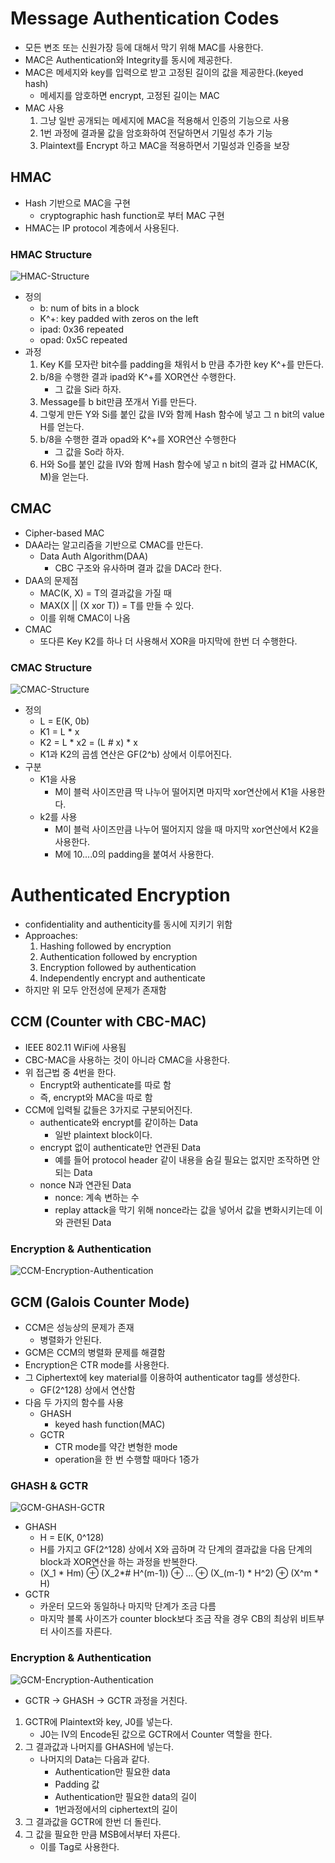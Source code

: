 # Message Authentication Codes
- 모든 변조 또는 신원가장 등에 대해서 막기 위해 MAC를 사용한다.
- MAC은 Authentication와 Integrity를 동시에 제공한다.
- MAC은 메세지와 key를 입력으로 받고 고정된 길이의 값을 제공한다.(keyed hash)
    - 메세지를 암호하면 encrypt, 고정된 길이는 MAC
- MAC 사용
    1. 그냥 일반 공개되는 메세지에 MAC을 적용해서 인증의 기능으로 사용
    2. 1번 과정에 결과물 값을 암호화하여 전달하면서 기밀성 추가 기능
    3. Plaintext를 Encrypt 하고 MAC을 적용하면서 기밀성과 인증을 보장
## HMAC
- Hash 기반으로 MAC을 구현
    - cryptographic hash function로 부터 MAC 구현
- HMAC는 IP protocol 계층에서 사용된다.

### HMAC Structure
![HMAC-Structure](./img/HMAC-Structure.JPG)

- 정의  
    - b: num of bits in a block
    - K^+: key padded with zeros on the left
    - ipad: 0x36 repeated
    - opad: 0x5C repeated
- 과정
    1. Key K를 모자란 bit수를 padding을 채워서 b 만큼 추가한 key K^+를 만든다.
    2. b/8을 수행한 결과 ipad와 K^+를 XOR연산 수행한다.
        - 그 값을 Si라 하자.
    3. Message를 b bit만큼 쪼개서 Yi를 만든다.
    4. 그렇게 만든 Y와 Si를 붙인 값을 IV와 함께 Hash 함수에 넣고 그 n bit의 value H를 얻는다.
    5. b/8을 수행한 결과 opad와 K^+를 XOR연산 수행한다
        - 그 값을 So라 하자.
    6. H와 So를 붙인 값을 IV와 함께 Hash 함수에 넣고 n bit의 결과 값 HMAC(K, M)을 얻는다.

## CMAC
- Cipher-based MAC
- DAA라는 알고리즘을 기반으로 CMAC를 만든다.
    - Data Auth Algorithm(DAA)
        - CBC 구조와 유사하며 결과 값을 DAC라 한다.
- DAA의 문제점
    - MAC(K, X) = T의 결과값을 가질 때
    - MAX(X || (X xor T)) = T를 만들 수 있다.
    - 이를 위해 CMAC이 나옴
- CMAC
    - 또다른 Key K2를 하나 더 사용해서 XOR을 마지막에 한번 더 수행한다.
### CMAC Structure
![CMAC-Structure](./img/CMAC-Structure.JPG)

- 정의
    - L = E(K, 0b)
    - K1 = L * x
    - K2 = L * x2 = (L *#* x) * x
    - K1과 K2의 곱셈 연산은 GF(2^b) 상에서 이루어진다.
- 구분
    - K1을 사용
        - M이 블럭 사이즈만큼 딱 나누어 떨어지면 마지막 xor연산에서 K1을 사용한다.
    - k2를 사용
        - M이 블럭 사이즈만큼 나누어 떨어지지 않을 때 마지막 xor연산에서 K2을 사용한다.
        - M에 10....0의 padding을 붙여서 사용한다.

# Authenticated Encryption
- confidentiality and authenticity를 동시에 지키기 위함
- Approaches:
    1. Hashing followed by encryption
    2. Authentication followed by encryption
    3. Encryption followed by authentication
    4. Independently encrypt and authenticate
- 하지만 위 모두 안전성에 문제가 존재함
## CCM (Counter with CBC-MAC)
- IEEE 802.11 WiFi에 사용됨
- CBC-MAC을 사용하는 것이 아니라 CMAC을 사용한다.
- 위 접근법 중 4번을 한다.
    - Encrypt와 authenticate를 따로 함
    - 즉, encrypt와 MAC을 따로 함
- CCM에 입력될 값들은 3가지로 구분되어진다.
    - authenticate와 encrypt를 같이하는 Data
        - 일반 plaintext block이다.
    - encrypt 없이 authenticate만 연관된 Data
        - 예를 들어 protocol header 같이 내용을 숨길 필요는 없지만 조작하면 안되는 Data
    - nonce N과 연관된 Data
        - nonce: 계속 변하는 수
        - replay attack을 막기 위해 nonce라는 값을 넣어서 값을 변화시키는데 이와 관련된 Data
### Encryption & Authentication
![CCM-Encryption-Authentication](./img/CCM-Encryption-Authentication.JPG)
## GCM (Galois Counter Mode)
- CCM은 성능상의 문제가 존재
    - 병렬화가 안된다.
- GCM은 CCM의 병렬화 문제를 해결함
- Encryption은 CTR mode를 사용한다.
- 그 Ciphertext에 key material를 이용하여 authenticator tag를 생성한다.
    - GF(2^128) 상에서 연산함
- 다음 두 가지의 함수를 사용
    - GHASH
        - keyed hash function(MAC)
    - GCTR
        - CTR mode를 약간 변형한 mode
        - operation을 한 번 수행할 때마다 1증가

### GHASH & GCTR
![GCM-GHASH-GCTR](./img/GCM-GHASH-GCTR.JPG)

- GHASH
    - H = E(K, 0^128)
    - H를 가지고 GF(2^128) 상에서 X와 곱하며 각 단계의 결과값을 다음 단계의 block과 XOR연산을 하는 과정을 반복한다.
    - (X_1 * Hm) ⊕ (X_2*# H^(m-1)) ⊕ ... ⊕ (X_(m-1) * H^2) ⊕ (X^m * H)
- GCTR
    - 카운터 모드와 동일하나 마지막 단계가 조금 다름
    - 마지막 블록 사이즈가 counter block보다 조금 작을 경우 CB의 최상위 비트부터 사이즈를 자른다.
### Encryption & Authentication
![GCM-Encryption-Authentication](./img/GCM-Encryption-Authentication.JPG)

- GCTR -> GHASH -> GCTR 과정을 거친다.
1. GCTR에 Plaintext와 key, J0를 넣는다.
    - J0는 IV의 Encode된 값으로 GCTR에서 Counter 역할을 한다.
2. 그 결과값과 나머지를 GHASH에 넣는다.
    - 나머지의 Data는 다음과 같다.
        - Authentication만 필요한 data
        - Padding 값
        - Authentication만 필요한 data의 길이
        - 1번과정에서의 ciphertext의 길이
3. 그 결과값을 GCTR에 한번 더 돌린다.
4. 그 값을 필요한 만큼 MSB에서부터 자른다.
    - 이를 Tag로 사용한다.
